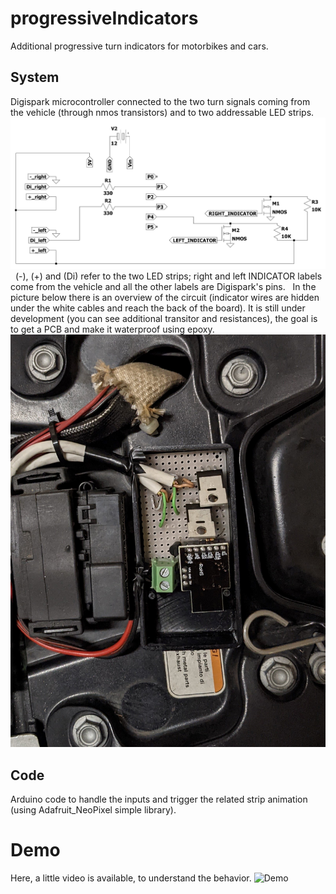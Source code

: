 # progressiveIndicators
Additional progressive turn indicators for motorbikes and cars.
&nbsp;

## System
Digispark microcontroller connected to the two turn signals coming from the vehicle (through nmos transistors) and to two addressable LED strips.
&nbsp;
![Schematic](schematic/spice_schematic.jpg)
&nbsp;
(-), (+) and (Di) refer to the two LED strips; right and left INDICATOR labels come from the vehicle and all the other labels are Digispark's pins.
&nbsp;
In the picture below there is an overview of the circuit (indicator wires are hidden under the white cables and reach the back of the board).
It is still under development (you can see additional transitor and resistances), the goal is to get a PCB and make it waterproof using epoxy.
&nbsp;
![Overview](system/circuit.jpg)

## Code
Arduino code to handle the inputs and trigger the related strip animation (using Adafruit_NeoPixel simple library).

# Demo
Here, a little video is available, to understand the behavior.
![Demo](system/demo.gif)
